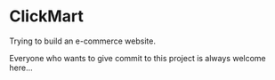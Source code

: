 # ClickMart


Trying to build an e-commerce website. 

Everyone who wants to give commit to this project is always welcome here...

